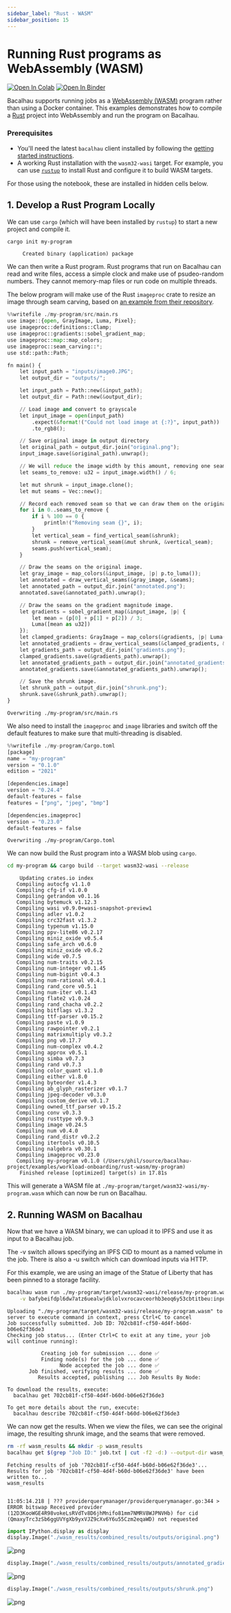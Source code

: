 ```yaml
---
sidebar_label: "Rust - WASM"
sidebar_position: 15
---
```

# Running Rust programs as WebAssembly (WASM)

[![Open In Colab](https://colab.research.google.com/assets/colab-badge.svg)](https://colab.research.google.com/github/bacalhau-project/examples/blob/main/workload-onboarding/rust-wasm/index.ipynb)
[![Open In Binder](https://mybinder.org/badge.svg)](https://mybinder.org/v2/gh/bacalhau-project/examples/HEAD?labpath=workload-onboarding/rust-wasm/index.ipynb)

Bacalhau supports running jobs as a [WebAssembly (WASM)](https://webassembly.org/) program rather than using a Docker container. This examples demonstrates how to compile a [Rust](https://www.rust-lang.org/) project into WebAssembly and run the program on Bacalhau.

### Prerequisites

* You'll need the latest `bacalhau` client installed by following the [getting started instructions](../../../getting-started/installation).
* A working Rust installation with the `wasm32-wasi` target. For example, you can use [`rustup`](https://rustup.rs/) to install Rust and configure it to build WASM targets.

For those using the notebook, these are installed in hidden cells below.

## 1. Develop a Rust Program Locally

We can use `cargo` (which will have been installed by `rustup`) to start a new project and compile it. 


```bash
cargo init my-program
```

         Created binary (application) package


We can then write a Rust program. Rust programs that run on Bacalhau can read and write files, access a simple clock and make use of psudeo-random numbers. They cannot memory-map files or run code on multiple threads.

The below program will make use of the Rust `imageproc` crate to resize an image through seam carving, based on [an example from their repository](https://github.com/image-rs/imageproc/blob/master/examples/seam_carving.rs).


```python
%%writefile ./my-program/src/main.rs 
use image::{open, GrayImage, Luma, Pixel};
use imageproc::definitions::Clamp;
use imageproc::gradients::sobel_gradient_map;
use imageproc::map::map_colors;
use imageproc::seam_carving::*;
use std::path::Path;

fn main() {
    let input_path = "inputs/image0.JPG";
    let output_dir = "outputs/";

    let input_path = Path::new(&input_path);
    let output_dir = Path::new(&output_dir);

    // Load image and convert to grayscale
    let input_image = open(input_path)
        .expect(&format!("Could not load image at {:?}", input_path))
        .to_rgb8();

    // Save original image in output directory
    let original_path = output_dir.join("original.png");
    input_image.save(&original_path).unwrap();

    // We will reduce the image width by this amount, removing one seam at a time.
    let seams_to_remove: u32 = input_image.width() / 6;

    let mut shrunk = input_image.clone();
    let mut seams = Vec::new();

    // Record each removed seam so that we can draw them on the original image later.
    for i in 0..seams_to_remove {
        if i % 100 == 0 {
            println!("Removing seam {}", i);
        }        
        let vertical_seam = find_vertical_seam(&shrunk);
        shrunk = remove_vertical_seam(&mut shrunk, &vertical_seam);
        seams.push(vertical_seam);
    }

    // Draw the seams on the original image.
    let gray_image = map_colors(&input_image, |p| p.to_luma());
    let annotated = draw_vertical_seams(&gray_image, &seams);
    let annotated_path = output_dir.join("annotated.png");
    annotated.save(&annotated_path).unwrap();

    // Draw the seams on the gradient magnitude image.
    let gradients = sobel_gradient_map(&input_image, |p| {
        let mean = (p[0] + p[1] + p[2]) / 3;
        Luma([mean as u32])
    });
    let clamped_gradients: GrayImage = map_colors(&gradients, |p| Luma([Clamp::clamp(p[0])]));
    let annotated_gradients = draw_vertical_seams(&clamped_gradients, &seams);
    let gradients_path = output_dir.join("gradients.png");
    clamped_gradients.save(&gradients_path).unwrap();
    let annotated_gradients_path = output_dir.join("annotated_gradients.png");
    annotated_gradients.save(&annotated_gradients_path).unwrap();

    // Save the shrunk image.
    let shrunk_path = output_dir.join("shrunk.png");
    shrunk.save(&shrunk_path).unwrap();
}
```

    Overwriting ./my-program/src/main.rs


We also need to install the `imageproc` and `image` libraries and switch off the default features to make sure that multi-threading is disabled.


```python
%%writefile ./my-program/Cargo.toml
[package]
name = "my-program"
version = "0.1.0"
edition = "2021"

[dependencies.image]
version = "0.24.4"
default-features = false
features = ["png", "jpeg", "bmp"]

[dependencies.imageproc]
version = "0.23.0"
default-features = false
```

    Overwriting ./my-program/Cargo.toml


We can now build the Rust program into a WASM blob using `cargo`.


```bash
cd my-program && cargo build --target wasm32-wasi --release
```

        Updating crates.io index
       Compiling autocfg v1.1.0
       Compiling cfg-if v1.0.0
       Compiling getrandom v0.1.16
       Compiling bytemuck v1.12.3
       Compiling wasi v0.9.0+wasi-snapshot-preview1
       Compiling adler v1.0.2
       Compiling crc32fast v1.3.2
       Compiling typenum v1.15.0
       Compiling ppv-lite86 v0.2.17
       Compiling miniz_oxide v0.5.4
       Compiling safe_arch v0.6.0
       Compiling miniz_oxide v0.6.2
       Compiling wide v0.7.5
       Compiling num-traits v0.2.15
       Compiling num-integer v0.1.45
       Compiling num-bigint v0.4.3
       Compiling num-rational v0.4.1
       Compiling rand_core v0.5.1
       Compiling num-iter v0.1.43
       Compiling flate2 v1.0.24
       Compiling rand_chacha v0.2.2
       Compiling bitflags v1.3.2
       Compiling ttf-parser v0.15.2
       Compiling paste v1.0.9
       Compiling rawpointer v0.2.1
       Compiling matrixmultiply v0.3.2
       Compiling png v0.17.7
       Compiling num-complex v0.4.2
       Compiling approx v0.5.1
       Compiling simba v0.7.3
       Compiling rand v0.7.3
       Compiling color_quant v1.1.0
       Compiling either v1.8.0
       Compiling byteorder v1.4.3
       Compiling ab_glyph_rasterizer v0.1.7
       Compiling jpeg-decoder v0.3.0
       Compiling custom_derive v0.1.7
       Compiling owned_ttf_parser v0.15.2
       Compiling conv v0.3.3
       Compiling rusttype v0.9.3
       Compiling image v0.24.5
       Compiling num v0.4.0
       Compiling rand_distr v0.2.2
       Compiling itertools v0.10.5
       Compiling nalgebra v0.30.1
       Compiling imageproc v0.23.0
       Compiling my-program v0.1.0 (/Users/phil/source/bacalhau-project/examples/workload-onboarding/rust-wasm/my-program)
        Finished release [optimized] target(s) in 17.81s


This will generate a WASM file at `./my-program/target/wasm32-wasi/my-program.wasm` which can now be run on Bacalhau.

## 2. Running WASM on Bacalhau
Now that we have a WASM binary, we can upload it to IPFS and use it as input to a Bacalhau job.

The -v switch allows specifying an IPFS CID to mount as a named volume in the job. There is also a -u switch which can download inputs via HTTP.

For this example, we are using an image of the Statue of Liberty that has been pinned to a storage facility.


```bash
bacalhau wasm run ./my-program/target/wasm32-wasi/release/my-program.wasm _start \
    -v bafybeifdpl6dw7atz6uealwjdklolvxrocavceorhb3eoq6y53cbtitbeu:inputs | tee job.txt
```

    Uploading "./my-program/target/wasm32-wasi/release/my-program.wasm" to server to execute command in context, press Ctrl+C to cancel
    Job successfully submitted. Job ID: 702cb81f-cf50-4d4f-b60d-b06e62f36de3
    Checking job status... (Enter Ctrl+C to exit at any time, your job will continue running):
    
    	       Creating job for submission ... done ✅
    	       Finding node(s) for the job ... done ✅
    	             Node accepted the job ... done ✅
    	   Job finished, verifying results ... done ✅
    	      Results accepted, publishing ... Job Results By Node:
    
    To download the results, execute:
      bacalhau get 702cb81f-cf50-4d4f-b60d-b06e62f36de3
    
    To get more details about the run, execute:
      bacalhau describe 702cb81f-cf50-4d4f-b60d-b06e62f36de3


We can now get the results. When we view the files, we can see the original image, the resulting shrunk image, and the seams that were removed.


```bash
rm -rf wasm_results && mkdir -p wasm_results
bacalhau get $(grep "Job ID:" job.txt | cut -f2 -d:) --output-dir wasm_results
```

    Fetching results of job '702cb81f-cf50-4d4f-b60d-b06e62f36de3'...
    Results for job '702cb81f-cf50-4d4f-b60d-b06e62f36de3' have been written to...
    wasm_results


    11:05:14.218 | ??? providerquerymanager/providerquerymanager.go:344 > ERROR bitswap Received provider (12D3KooWGE4R98vokeLsRVdTv8D6jhMnifo81mm7NMRV8WJPNVHb) for cid (QmaxyTrc3zSb6ggUVYgXb9yxVJZ9cXv6Y6u55Czm2eqaWD) not requested
    



```python
import IPython.display as display
display.Image("./wasm_results/combined_results/outputs/original.png")
```




    
![png](index_files/index_16_0.png)
    




```python
display.Image("./wasm_results/combined_results/outputs/annotated_gradients.png")
```




    
![png](index_files/index_17_0.png)
    




```python
display.Image("./wasm_results/combined_results/outputs/shrunk.png")
```




    
![png](index_files/index_18_0.png)
    


